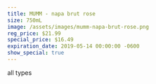 ```yaml
---
title: MUMM - napa brut rose
size: 750mL
image: /assets/images/mumm-napa-brut-rose.png
reg_price: $21.99
special_price: $16.49
expiration_date: 2019-05-14 00:00:00 -0600
show_special: true
---
```


all types